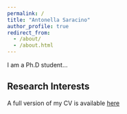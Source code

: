 ```yaml
---
permalink: /
title: "Antonella Saracino"
author_profile: true
redirect_from: 
  - /about/
  - /about.html
---
```


I am a Ph.D student...

Research Interests 
-


A full version of my CV is available [here](/files/Curriculum_Vitae.pdf)
